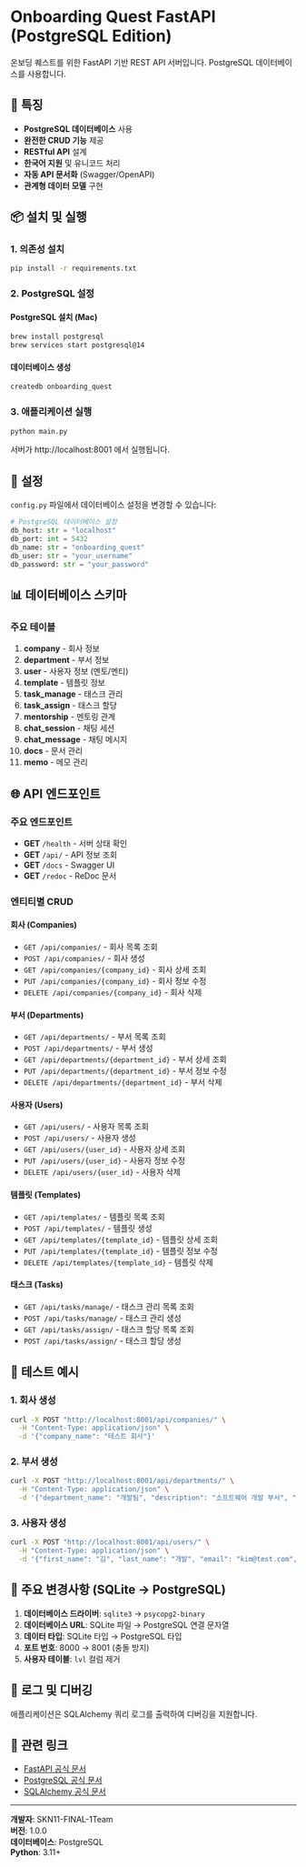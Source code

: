 # Onboarding Quest FastAPI (PostgreSQL Edition)

온보딩 퀘스트를 위한 FastAPI 기반 REST API 서버입니다. PostgreSQL 데이터베이스를 사용합니다.

## 🚀 특징

- **PostgreSQL 데이터베이스** 사용
- **완전한 CRUD 기능** 제공
- **RESTful API** 설계
- **한국어 지원** 및 유니코드 처리
- **자동 API 문서화** (Swagger/OpenAPI)
- **관계형 데이터 모델** 구현

## 📦 설치 및 실행

### 1. 의존성 설치

```bash
pip install -r requirements.txt
```

### 2. PostgreSQL 설정

#### PostgreSQL 설치 (Mac)
```bash
brew install postgresql
brew services start postgresql@14
```

#### 데이터베이스 생성
```bash
createdb onboarding_quest
```

### 3. 애플리케이션 실행

```bash
python main.py
```

서버가 http://localhost:8001 에서 실행됩니다.

## 🔧 설정

`config.py` 파일에서 데이터베이스 설정을 변경할 수 있습니다:

```python
# PostgreSQL 데이터베이스 설정
db_host: str = "localhost"
db_port: int = 5432
db_name: str = "onboarding_quest"
db_user: str = "your_username"
db_password: str = "your_password"
```

## 📊 데이터베이스 스키마

### 주요 테이블

1. **company** - 회사 정보
2. **department** - 부서 정보
3. **user** - 사용자 정보 (멘토/멘티)
4. **template** - 템플릿 정보
5. **task_manage** - 태스크 관리
6. **task_assign** - 태스크 할당
7. **mentorship** - 멘토링 관계
8. **chat_session** - 채팅 세션
9. **chat_message** - 채팅 메시지
10. **docs** - 문서 관리
11. **memo** - 메모 관리

## 🌐 API 엔드포인트

### 주요 엔드포인트

- **GET** `/health` - 서버 상태 확인
- **GET** `/api/` - API 정보 조회
- **GET** `/docs` - Swagger UI
- **GET** `/redoc` - ReDoc 문서

### 엔티티별 CRUD

#### 회사 (Companies)
- `GET /api/companies/` - 회사 목록 조회
- `POST /api/companies/` - 회사 생성
- `GET /api/companies/{company_id}` - 회사 상세 조회
- `PUT /api/companies/{company_id}` - 회사 정보 수정
- `DELETE /api/companies/{company_id}` - 회사 삭제

#### 부서 (Departments)
- `GET /api/departments/` - 부서 목록 조회
- `POST /api/departments/` - 부서 생성
- `GET /api/departments/{department_id}` - 부서 상세 조회
- `PUT /api/departments/{department_id}` - 부서 정보 수정
- `DELETE /api/departments/{department_id}` - 부서 삭제

#### 사용자 (Users)
- `GET /api/users/` - 사용자 목록 조회
- `POST /api/users/` - 사용자 생성
- `GET /api/users/{user_id}` - 사용자 상세 조회
- `PUT /api/users/{user_id}` - 사용자 정보 수정
- `DELETE /api/users/{user_id}` - 사용자 삭제

#### 템플릿 (Templates)
- `GET /api/templates/` - 템플릿 목록 조회
- `POST /api/templates/` - 템플릿 생성
- `GET /api/templates/{template_id}` - 템플릿 상세 조회
- `PUT /api/templates/{template_id}` - 템플릿 정보 수정
- `DELETE /api/templates/{template_id}` - 템플릿 삭제

#### 태스크 (Tasks)
- `GET /api/tasks/manage/` - 태스크 관리 목록 조회
- `POST /api/tasks/manage/` - 태스크 관리 생성
- `GET /api/tasks/assign/` - 태스크 할당 목록 조회
- `POST /api/tasks/assign/` - 태스크 할당 생성

## 🧪 테스트 예시

### 1. 회사 생성
```bash
curl -X POST "http://localhost:8001/api/companies/" \
  -H "Content-Type: application/json" \
  -d '{"company_name": "테스트 회사"}'
```

### 2. 부서 생성
```bash
curl -X POST "http://localhost:8001/api/departments/" \
  -H "Content-Type: application/json" \
  -d '{"department_name": "개발팀", "description": "소프트웨어 개발 부서", "company_id": 1}'
```

### 3. 사용자 생성
```bash
curl -X POST "http://localhost:8001/api/users/" \
  -H "Content-Type: application/json" \
  -d '{"first_name": "김", "last_name": "개발", "email": "kim@test.com", "password": "testpass123", "job_part": "백엔드", "position": 3, "join_date": "2024-01-15", "skill": "Python, FastAPI", "role": "mentor", "exp": 100, "department_id": 1, "company_id": 1}'
```

## 🎯 주요 변경사항 (SQLite → PostgreSQL)

1. **데이터베이스 드라이버**: `sqlite3` → `psycopg2-binary`
2. **데이터베이스 URL**: SQLite 파일 → PostgreSQL 연결 문자열
3. **데이터 타입**: SQLite 타입 → PostgreSQL 타입
4. **포트 번호**: 8000 → 8001 (충돌 방지)
5. **사용자 테이블**: `lvl` 컬럼 제거

## 📝 로그 및 디버깅

애플리케이션은 SQLAlchemy 쿼리 로그를 출력하여 디버깅을 지원합니다.

## 🔗 관련 링크

- [FastAPI 공식 문서](https://fastapi.tiangolo.com/)
- [PostgreSQL 공식 문서](https://www.postgresql.org/docs/)
- [SQLAlchemy 공식 문서](https://docs.sqlalchemy.org/)

---

**개발자**: SKN11-FINAL-1Team  
**버전**: 1.0.0  
**데이터베이스**: PostgreSQL  
**Python**: 3.11+ 